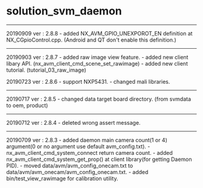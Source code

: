 # solution_svm_daemon

---------------------------------------------------------------------------------------------------------------
20190909
	ver : 2.8.8
	- added NX_AVM_GPIO_UNEXPOROT_EN definition at NX_CGpioControl.cpp.
	  (Android and QT don't enable this definition.)
	
---------------------------------------------------------------------------------------------------------------
20190903
	ver : 2.8.7
	- added raw image view feature.
	- added new client libary API. (nx_avm_client_cmd_scene_set_rawimage)
	- added new client tutorial. (tutorial_03_raw_image)
	
20190723
	ver : 2.8.6
	- support NXP5431.
	- changed mali libraries.
	
---------------------------------------------------------------------------------------------------------------
20190717
	ver : 2.8.5
	- changed data target board directory. (from svmdata to oem, product)
	
---------------------------------------------------------------------------------------------------------------
20190712
	ver : 2.8.4
	- deleted wrong assert message.
	
--------------------------------------------------------------------------------------------------------------- 
20190709 ver : 2.8.3
	- added daemon main camera count(1 or 4) argument(0 or no argument use default avm_config.txt).
	- nx_avm_client_cmd_system_connect return camera count.
	- added nx_avm_client_cmd_system_get_prop() at client library(for getting Daemon PID).
	- moved data/avm/avm_config_onecam.txt to data/avm/avm_onecam/avm_config_onecam.txt.
	- added bin/test_view_rawimage for calibration utility. 